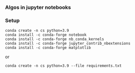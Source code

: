 ### Algos in jupyter notebooks

### Setup 

```shell
conda create -n cs python=3.9
conda install -c conda-forge notebook
conda install -c conda-forge nb_conda_kernels
conda install -c conda-forge jupyter_contrib_nbextensions
conda install -c conda-forge matplotlib
```
or 

```shell
conda create -n cs python=3.9 --file requirements.txt
```

